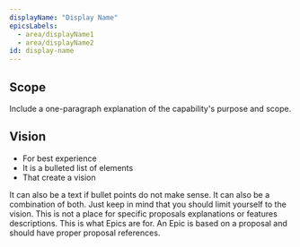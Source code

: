 ```yaml
---
displayName: "Display Name"
epicsLabels:
  - area/displayName1
  - area/displayName2
id: display-name
---
```


<!-- The metadata is used on the "https://kyma-project.io/ " page to display a descriptive name of the capability and have a reference to the label that should be used while fetching information about related Epics and their delivery plan from ZenHub and GitHub. Please also remember about id for capability, because by it is assigned svg for appropriate capability. -->

## Scope

Include a one-paragraph explanation of the capability's purpose and scope.

## Vision

* For best experience 
* It is a bulleted list of elements
* That create a vision

It can also be a text if bullet points do not make sense. It can also be a combination of both. Just keep in mind that you should limit yourself to the vision. This is not a place for specific proposals explanations or features descriptions. This is what Epics are for. An Epic is based on a proposal and should have proper proposal references.
